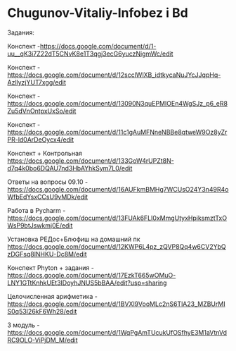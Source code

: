 # Chugunov-Vitaliy-Infobez i Bd
Задания:

Конспект -https://docs.google.com/document/d/1-uu__qK3i7Z22dT5CNvK8e1T3qgj3ecG6yuczNigmWc/edit

Конспект - https://docs.google.com/document/d/12scclWlXB_idtkycaNuJYcJJqpHq-AzllyzjYUT7xgg/edit

Конспект - https://docs.google.com/document/d/13090N3quEPMIOEn4WgSJz_p6_eR8Zu5dVnOntpxUxSo/edit

Конспект - https://docs.google.com/document/d/11c1gAuMFNneNBBe8qtweW9Oz8yZrPR-ld0ArDeOycx4/edit

Конспект + Контрольная https://docs.google.com/document/d/133GoW4rUPZt8N-d7q4k0bo6DQAU7nd3HbAYhkSym7L0/edit

Ответы на вопросы 09.10 - https://docs.google.com/document/d/16AUFkmBMHg7WCUsO24Y3n49R4oWfbEdYsxCCsU9vMDk/edit

Работа в Pycharm - https://docs.google.com/document/d/13FUAk6FLI0xMmgUtyxHpiksmztTxOWsP9btJswkmj0E/edit

Установка РЕДос+Блюфиш на домашний пк https://docs.google.com/document/d/12KWP6L4pz_zQVP8Qq4w6CV2YbQzDGFsq8lNHKU-Dc8M/edit

Конспект Phyton + задания - https://docs.google.com/document/d/17EzkT665wOMuO-LNY1GTtKnhkUEt3IDoyhJNUS5bBAA/edit?usp=sharing

Целочисленная арифметика - 
https://docs.google.com/document/d/1BVXl9VooMLc2nS6TlA23_MZBUrMIS0q53I26kF6Wh28/edit

3 модуль - 
https://docs.google.com/document/d/1WqPgAmTUcukUfOSfhyE3M1aVtnVdRC9OLO-ViPjDM_M/edit
